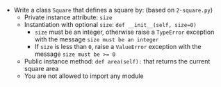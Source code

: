 - Write a class ```Square``` that defines a square by: (based on ```2-square.py```)
	- Private instance attribute: ```size```
	- Instantiation with optional ```size```: ```def __init__(self, size=0)```
		- ```size``` must be an integer, otherwise raise a ```TypeError``` exception with the message ```size must be an integer```
		- If ```size``` is less than ```0```, raise a ```ValueError``` exception with the message ```size must be >= 0```
	- Public instance method: ```def area(self):``` that returns the current square area
	- You are not allowed to import any module

